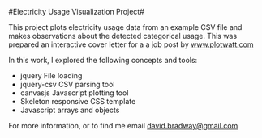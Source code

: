 #Electricity Usage Visualization Project#

This project plots electricity usage data from an example CSV file and makes observations about the detected categorical usage.
This was prepared an interactive cover letter for a a job post by www.plotwatt.com

In this work, I explored the following concepts and tools:
* jquery File loading
* jquery-csv CSV parsing tool
* canvasjs Javascript plotting tool
* Skeleton responsive CSS template
* Javascript arrays and objects

For more information, or to find me email <david.bradway@gmail.com>